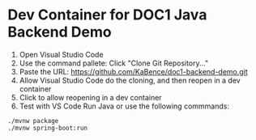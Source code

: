 # Dev Container for DOC1 Java Backend Demo


1. Open Visual Studio Code 
2. Use the command pallete: Click "Clone Git Repository..."
3. Paste the URL: https://github.com/KaBence/doc1-backend-demo.git
5. Allow Visual Studio Code do the cloning, and then reopen in a dev container
6. Click to allow reopening in a dev container
7. Test with VS Code Run Java or use the following commmands:
```maven
./mvnw package
./mvnw spring-boot:run
```

